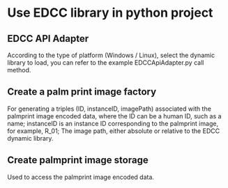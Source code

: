 # Use EDCC library in python project

## EDCC API Adapter

According to the type of platform (Windows / Linux), select the dynamic library to load, you can refer to the example EDCCApiAdapter.py call method.

## Create a palm print image factory

For generating a triples (ID, instanceID, imagePath) associated with the palmprint image encoded data, where the ID can be a human ID, such as a name; instanceID is an instance ID corresponding to the palmprint image, for example, R_01; The image path, either absolute or relative to the EDCC dynamic library.

## Create palmprint image storage

Used to access the palmprint image encoded data.